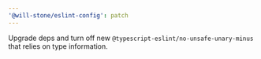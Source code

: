 ```yaml
---
'@will-stone/eslint-config': patch
---
```


Upgrade deps and turn off new `@typescript-eslint/no-unsafe-unary-minus` that
relies on type information.
